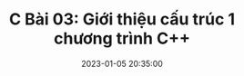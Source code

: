 ---
layout: post
comments: true
title:  "C Bài 03: Giới thiệu cấu trúc 1 chương trình C++"
title2:  "C Bài 03: Giới thiệu cấu trúc 1 chương trình C++"
date:   2023-01-05 20:35:00
permalink: /cpp-basic-03-cau-truc-1-chuong-trinh.html
sidebar: mydoc_sidebar
mathjax: true
tags: C++ C++-cơ-bản
categories: C++-Basic
# sc_project: 11213301
# sc_security: 8d50f6a5
img: /assets/cpp/cpp-programming-400x250.png
summary: Giới thiệu cấu trúc 1 chương trình C++
---